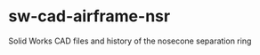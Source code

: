 sw-cad-airframe-nsr
===================

Solid Works CAD files and history of the nosecone separation ring
